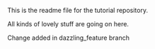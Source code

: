 This is the readme file for the tutorial repository.

All kinds of lovely stuff are going on here.

Change added in dazzling_feature branch
